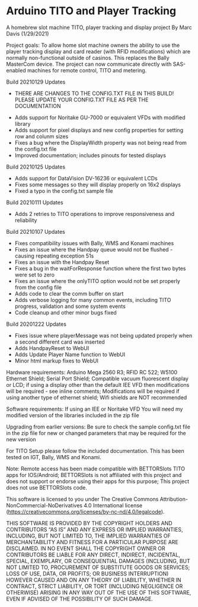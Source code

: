 # Arduino TITO and Player Tracking
A homebrew slot machine TITO, player tracking and display project
By Marc Davis (1/29/2021)

  Project goals: To allow home slot machine owners the ability to use the player tracking
  display and card reader (with RFID modifications) which are normally non-functional
  outside of casinos. This replaces the Bally MasterCom device. The project can now
  communicate directly with SAS-enabled machines for remote control, TITO and metering.
  
  Build 20210129 Updates
  * THERE ARE CHANGES TO THE CONFIG.TXT FILE IN THIS BUILD! PLEASE UPDATE YOUR CONFIG.TXT FILE
    AS PER THE DOCUMENTATION
  
  - Adds support for Noritake GU-7000 or equivalent VFDs with modified library
  - Adds support for pixel displays and new config properties for setting row and colunm sizes
  - Fixes a bug where the DisplayWidth property was not being read from the config.txt file
  - Improved documentation; includes pinouts for tested displays
  
  Build 20210125 Updates
  
  - Adds support for DataVision DV-16236 or equivalent LCDs
  - Fixes some messages so they will display properly on 16x2 displays
  - Fixed a typo in the config.txt sample file
  
  Build 20210111 Updates
  
  - Adds 2 retries to TITO operations to improve responsiveness and reliability
  
  Build 20210107 Updates
  
  - Fixes compatibility issues with Bally, WMS and Konami machines
  - Fixes an issue where the Handpay queue would not be flushed - causing repeating exception 51s
  - Fixes an issue with the Handpay Reset
  - Fixes a bug in the waitForResponse function where the first two bytes were set to zero
  - Fixes an issue where the onlyTITO option would not be set properly from the config file
  - Adds code to clear the comm buffer on start
  - Adds verbose logging for many common events, including TITO progress, validation and some system events
  - Code cleanup and other minor bugs fixed
  
  Build 20201222 Updates
  - Fixes issue where playerMessage was not being updated properly when a second different card was inserted
  - Adds HandpayReset to WebUI
  - Adds Update Player Name function to WebUI
  - Minor html markup fixes to WebUI
  
  Hardware requirements: 
    Arduino Mega 2560 R3; RFID RC 522; W5100 Ethernet Shield; Serial Port Shield;
    Compatible vacuum fluorescent display or LCD; if using a display other than the default IEE VFD then
    modifications will be required - see inline comments; Modifications will be required if using another 
    type of ethernet shield; Wifi shields are NOT recommended

  Software requirements:
    If using an IEE or Noritake VFD You will need my modified version of the libraries included in the zip file

  Upgrading from earlier versions:
    Be sure to check the sample config.txt file in the zip file for new or changed parameters that may be required
    for the new version

  For TITO Setup please follow the included documentation. This has been tested on IGT, Bally, WMS and Konami.

  Note: Remote access has been made compatible with BETTORSlots TITO apps for IOS/Android; BETTORSlots is
        not affiliated with this project and does not support or endorse using their apps for this purpose;
        This project does not use BETTORSlots code.

  This software is licensed to you under The Creative Commons Attribution-NonCommercial-NoDerivatives 4.0 
  International license (https://creativecommons.org/licenses/by-nc-nd/4.0/legalcode).

  THIS SOFTWARE IS PROVIDED BY THE COPYRIGHT HOLDERS AND CONTRIBUTORS “AS IS” AND ANY EXPRESS
  OR IMPLIED WARRANTIES, INCLUDING, BUT NOT LIMITED TO, THE IMPLIED WARRANTIES OF MERCHANTABILITY
  AND FITNESS FOR A PARTICULAR PURPOSE ARE DISCLAIMED. IN NO EVENT SHALL THE COPYRIGHT OWNER OR
  CONTRIBUTORS BE LIABLE FOR ANY DIRECT, INDIRECT, INCIDENTAL, SPECIAL, EXEMPLARY, OR CONSEQUENTIAL
  DAMAGES (INCLUDING, BUT NOT LIMITED TO, PROCUREMENT OF SUBSTITUTE GOODS OR SERVICES; LOSS OF USE,
  DATA, OR PROFITS; OR BUSINESS INTERRUPTION) HOWEVER CAUSED AND ON ANY THEORY OF LIABILITY, WHETHER
  IN CONTRACT, STRICT LIABILITY, OR TORT (INCLUDING NEGLIGENCE OR OTHERWISE) ARISING IN ANY WAY OUT
  OF THE USE OF THIS SOFTWARE, EVEN IF ADVISED OF THE POSSIBILITY OF SUCH DAMAGE.

